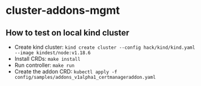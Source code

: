 # cluster-addons-mgmt

## How to test on local kind cluster

- Create kind cluster: `kind create cluster --config hack/kind/kind.yaml --image kindest/node:v1.18.6`
- Install CRDs: `make install`
- Run controller: `make run`
- Create the addon CRD: `kubectl apply -f config/samples/addons_v1alpha1_certmanageraddon.yaml`
